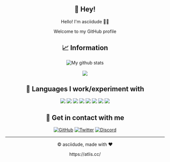 <div align="center">
  <h2>👋 Hey!</h2>
  Hello! I'm asciidude 🙋‍♂️
  
  Welcome to my GitHub profile

  ## 📈 Information
  <img align="center" src="https://github-readme-streak-stats.herokuapp.com?user=asciidude&theme=vue-dark&hide_border=true&date_format=M%20j%5B%2C%20Y%5D" alt="My github stats" />
  <br><br>
  <img align="center" src="https://github-readme-stats.vercel.app/api/top-langs/?username=asciidude&layout=compact&theme=cobalt&hide_border=true" />

  ## 👀 Languages I work/experiment with
  <p>
    <img src="https://img.shields.io/badge/Python-3776AB?style=for-the-badge&logo=python&logoColor=white" />
    <img src="https://img.shields.io/badge/HTML5-E34F26?style=for-the-badge&logo=html5&logoColor=white" />
    <img src="https://img.shields.io/badge/CSS3-1572B6?style=for-the-badge&logo=css3&logoColor=white" />
    <img src="https://img.shields.io/badge/JavaScript-323330?style=for-the-badge&logo=javascript&logoColor=F7DF1E" />
    <img src="https://img.shields.io/badge/TypeScript-007ACC?style=for-the-badge&logo=typescript&logoColor=white" />
    <img src="https://img.shields.io/badge/C-00599C?style=for-the-badge&logo=c&logoColor=white" />
    <img src="https://img.shields.io/badge/C%23-239120?style=for-the-badge&logo=c-sharp&logoColor=white" />
    <img src="https://img.shields.io/badge/Go-54ACFF?style=for-the-badge&logo=go&logoColor=white" />
  </p>
  
  ## 💬 Get in contact with me
  [<img alt="GitHub" src="https://img.shields.io/badge/GitHub-%2312100E.svg?&style=for-the-badge&logo=Github&logoColor=white" />](https://github.com/asciidude)
  [<img alt="Twitter" src="https://img.shields.io/badge/twitter-%231DA1F2.svg?&style=for-the-badge&logo=twitter&logoColor=white" />](https://twitter.com/asciidude_)
  [<img alt="Discord" src="https://img.shields.io/badge/-Discord-white?&style=for-the-badge&logo=discord" />](https://discord.gg/6CHXe5xJq8)
  
  ---
  <p align="center">© asciidude, made with ❤️</p>
  <p align="center">https://atlis.cc/</p>
</div>
